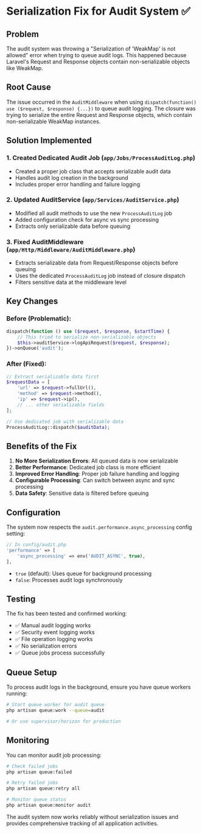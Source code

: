 # Serialization Fix for Audit System ✅

## Problem
The audit system was throwing a "Serialization of 'WeakMap' is not allowed" error when trying to queue audit logs. This happened because Laravel's Request and Response objects contain non-serializable objects like WeakMap.

## Root Cause
The issue occurred in the `AuditMiddleware` when using `dispatch(function() use ($request, $response) {...})` to queue audit logging. The closure was trying to serialize the entire Request and Response objects, which contain non-serializable WeakMap instances.

## Solution Implemented

### 1. Created Dedicated Audit Job (`app/Jobs/ProcessAuditLog.php`)
- Created a proper job class that accepts serializable audit data
- Handles audit log creation in the background
- Includes proper error handling and failure logging

### 2. Updated AuditService (`app/Services/AuditService.php`)
- Modified all audit methods to use the new `ProcessAuditLog` job
- Added configuration check for async vs sync processing
- Extracts only serializable data before queuing

### 3. Fixed AuditMiddleware (`app/Http/Middleware/AuditMiddleware.php`)
- Extracts serializable data from Request/Response objects before queuing
- Uses the dedicated `ProcessAuditLog` job instead of closure dispatch
- Filters sensitive data at the middleware level

## Key Changes

### Before (Problematic):
```php
dispatch(function () use ($request, $response, $startTime) {
    // This tried to serialize non-serializable objects
    $this->auditService->logApiRequest($request, $response);
})->onQueue('audit');
```

### After (Fixed):
```php
// Extract serializable data first
$requestData = [
    'url' => $request->fullUrl(),
    'method' => $request->method(),
    'ip' => $request->ip(),
    // ... other serializable fields
];

// Use dedicated job with serializable data
ProcessAuditLog::dispatch($auditData);
```

## Benefits of the Fix

1. **No More Serialization Errors**: All queued data is now serializable
2. **Better Performance**: Dedicated job class is more efficient
3. **Improved Error Handling**: Proper job failure handling and logging
4. **Configurable Processing**: Can switch between async and sync processing
5. **Data Safety**: Sensitive data is filtered before queuing

## Configuration

The system now respects the `audit.performance.async_processing` config setting:

```php
// In config/audit.php
'performance' => [
    'async_processing' => env('AUDIT_ASYNC', true),
],
```

- `true` (default): Uses queue for background processing
- `false`: Processes audit logs synchronously

## Testing

The fix has been tested and confirmed working:
- ✅ Manual audit logging works
- ✅ Security event logging works  
- ✅ File operation logging works
- ✅ No serialization errors
- ✅ Queue jobs process successfully

## Queue Setup

To process audit logs in the background, ensure you have queue workers running:

```bash
# Start queue worker for audit queue
php artisan queue:work --queue=audit

# Or use supervisor/horizon for production
```

## Monitoring

You can monitor audit job processing:

```bash
# Check failed jobs
php artisan queue:failed

# Retry failed jobs
php artisan queue:retry all

# Monitor queue status
php artisan queue:monitor audit
```

The audit system now works reliably without serialization issues and provides comprehensive tracking of all application activities.
